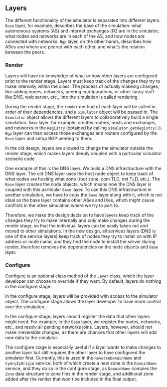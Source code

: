 Layers
---

The different functionality of the simulator is separated into different layers. `Base` layer, for example, describes the base of the simulation: what autonomous systems (AS) and internet exchanges (IX) are in the simulator, what nodes and networks are in each of the AS, and how nodes are connected with networks. `Bgp` layer, on the other hands, describes how ASes and where are peered with each other, and what's the relation between the peers.

### Render

Layers will have no knowledge of what or how other layers are configured prior to the render stage. Layers must keep track of the changes they try to make internally within the class. The process of actually makeing changes, like adding nodes, networks, peering configurations, or other fancy stuff like DNS, web server, etc., into the simulation is called rendering.

During the render stage, the `render` method of each layer will be called in order of their dependencies, and a `Simulator` object will be passed in. The `Simulator` object allows the different layers to collaboratively build a single simulation. `Base` layer, for example, creates routers, hosts and exchanges, and networks in the `Registry` (obtained by calling `simulator.getRegistry()`). `Bgp` layer can then access those exchanges and routers configured by the `Base` layer and setup BGP peering to them.

In the old design, layers are allowed to change the simulator outside the render stage, which makes layers deeply coupled with a particular simulator scenario code.

One example of this is the DNS layer. We build a DNS infrastructure with the DNS layer. The old DNS layer uses the host node object to keep track of what nodes are hosting what zone (root zone, com TLD, net TLD, etc.). The `Base` layer creates the node objects, which means now the DNS layer is coupled with this particular `Base` layer. To use this DNS infrastructure in another simulation, we have to copy the `Base` layer along with it, which is not ideal as the base layer contains other ASes and IXes, which might cause conflicts in the other simulation where we try to port to.

Therefore, we make the design decision to have layers keep track of the changes they try to make internally and only make changes during the render stage, so that the individual layers can be easily taken out and moved to other simulations. In the new design, all services layers (DNS is one of the service layers) keep track of nodes they try to install on with IP address or node name, and they find the node to install the server during render, therefore removes the dependencies on the node objects and `Base` layer.


### Configure

Configure is an optional class method of the `Layer` class, which the layer developer can choose to override if they want. By default, layers do nothing in the configure stage.

In the configure stage, layers will be provided with access to the simulator object. The configure stage allows the layer developer to have more control over the simulation.

In the configure stage, layers should register the data that other layers might need. For example, in the `Base` layer, we register the nodes, networks, etc., and resolv all pending networks joins. Layers, however, should not make irreversible changes, as there are chances that other layers will add new data to the simulator.

The configure stage is especially useful if a layer wants to make changes to another layer but still requires the other layer to have configured the simulator first. Currently, this is used in the `ReverseDomainName` and `CymruIpOrigin` service, both of which create a new zone in the `DomainName` service, and they do so in the configure stage, as `DomainName` compies the `Zone` data structure to zone files in the render stage, and additional zone added after the render that won't be included in the final output. 